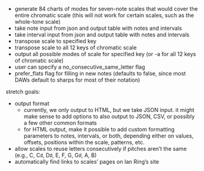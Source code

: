 * generate 84 charts of modes for seven-note scales that would cover the entire chromatic scale (this will not work for certain scales, such as the whole-tone scale)
* take note input from json and output table with notes and intervals
* take interval input from json and output table with notes and intervals
* transpose scale to specified key
* transpose scale to all 12 keys of chromatic scale
* output all possible modes of scale for specified key (or -a for all 12 keys of chromatic scale)
* user can specify a no_consecutive_same_letter flag
* prefer_flats flag for filling in new notes (defaults to false, since most DAWs default to sharps for most of their notation)

stretch goals:

* output format
	* currently, we only output to HTML, but we take JSON input. it might make sense to add options to also output to JSON, CSV, or possibly a few other common formats
	* for HTML output, make it possible to add custom formatting parameters to notes, intervals, or both, depending either on values, offsets, positions within the scale, patterns, etc.
* allow scales to reuse letters consecutively if pitches aren’t the same (e.g., C, C♯, D♯, E, F, G, G♯, A, B)
* automatically find links to scales’ pages on Ian Ring’s site
